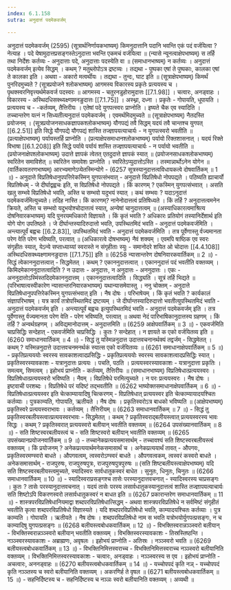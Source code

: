 ```yaml
---
index: 6.1.158
sutra: अनुदात्तं पदमेकवर्जम्

---
```

अनुदात्तं पदमेकवर्जम् (2595) (सूत्रार्थनिर्णायकभाष्यम्) किमनुदात्तानि पदानि भवन्ति एकं पदं वर्जयित्वा ? नेत्याह । पदे येषामुदात्तप्रसङ्गस्तेऽनुदात्ता भवन्ति एकमचं वर्जयित्वा ॥ (न्यासे न्यूनत्वाक्षेपभाष्यम्) स तर्हि तथा निर्देशः कर्तव्यः  -  अनुदात्ताः पदे, अनुदात्ताः पदस्येति वा ॥ (समाधानभाष्यम्) न कर्तव्यः । अनुदात्तं पदमेकवर्जम् इत्येव सिद्धम् । कथम् ? मतुब्लोपोऽत्र द्रष्टव्यः । तद्यथा  -  पुष्पका एषां ते पुष्पकाः, कालका एषां ते कालका इति । अथवा  -  अकारो मत्वर्थीयः । तद्यथा  -  तुन्दः, घाट इति ॥ (सूत्राक्षेपभाष्यम्) किमर्थं पुनरिदमुच्यते ? (सूत्रप्रयोजने श्लोकभाष्यम्) आगमस्य विकारस्य प्रकृतेः प्रत्ययस्य च । पृथक्स्वरनिवृत्त्यर्थमेकवर्ज पदस्वरः ॥ आगमस्य  -  चतुरनडुहोरामुदात्तः [[7.1.98]] । चत्वारः, अनड्वाहः । विकारस्य  -  अस्थिदधिसक्थ्यक्ष्णामनङुदात्तः [[7.1.75]] । अस्थ्ना, दध्ना । प्रकृतेः  -  गोपायति, धूपायति । प्रत्ययस्य च  -  -कर्तव्यम्, तैत्तिरीयः । एतेषां पदे युगपत्स्वरः प्राप्नोति । इष्यते चैक एव स्यादिति । तच्चान्तरेण यत्नं न सिध्यतीत्यनुदात्तं पदमेकवर्जम् । एवमर्थमिदमुच्यते ॥ (सूत्राक्षेपभाष्यम्) नैतदस्ति प्रयोजनम् । (सूत्रप्रयोजनसाधकज्ञापकश्लोकभाष्यम्) यौगपद्यं तवै सिद्धम् यदयं तवै चान्तश्च युगपत् [[6.2.51]] इति सिद्धे यौगपद्ये यौगपद्यं शास्ति तज्ज्ञापयत्याचार्यः  -  न युगपत्स्वरो भवतीति ॥ (प्रत्याक्षेपभाष्यम्) पर्यायस्तर्हि प्राप्नोति । (प्रत्याक्षेपसमाधानश्लोकभाष्यम्) पर्यायो रिक्तशासनात् । यदयं रिक्ते विभाषा [[6.1.208]] इति सिद्धे पर्याये पर्यायं शास्ति तज्ज्ञापयत्याचार्यः  -  न पर्यायो भवतीति ॥ (प्रयोजनाक्षेपश्लोकभाष्यम्) उदात्ते ज्ञापकं त्वेतत् एतदुदात्ते ज्ञापकं स्यात् ॥ (प्रयोजनसाधकश्लोकभाष्यम्) स्वरितेन समाविशेत् ॥ स्वरितेन समावेशः प्राप्नोति । स्वरितेऽप्युदात्तोऽस्ति । तस्मान्नार्थोऽनेन योगेन ॥ (वार्तिकावतरणभाष्यम्) आरभ्यमाणेऽप्येतस्मिन्योगे  -  (6257 सूत्रस्यानुदात्तत्वविधायकत्वे दोषवार्तिकम् ॥ 1 ॥) - अनुदात्ते विप्रतिषेधानुपपत्तिरेकस्मिन् युगपत्संभवात् - अनुदात्ते विप्रतिषेधो नोपपद्यते । पठिष्यति ह्याचार्यो विप्रतिषेधम्  -  जे दीर्घाद्वह्वचः इति, स विप्रतिषेधो नोपपद्यते । किं कारणम् ? एकस्मिन् युगपत्संभवात् । असति खलु सम्भवे विप्रतिषेधो भवति, अस्ति च सम्भवो यदुभयं स्यात् । कथं सम्भवः ? यदाऽनुदात्तं पदमेकवर्जमित्युच्यते। तदिह नास्ति। किं कारणम्? नानेनोदात्तत्वं प्रतिषिध्यते । किं तर्हि ? अनुदात्तत्वमनेन क्रियते, अस्ति च सम्भवो यदुभयोश्चोदात्तत्वं स्यात्, अन्येषां चानुदात्तत्वम् ॥ (अस्याधिकारत्वमाश्रित्य दोषनिवारकभाष्यम्) यदि पुनरयमधिकारो विज्ञायते । किं कृतं भवति ? अधिकारः प्रतियोगं तस्यानिर्देशार्थ इति योगे योग उपतिष्ठते । जे दीर्घान्तस्यादिरुदात्तो भवति, उपस्थितमिदं भवति  -  अनुदात्तं पदमेकवर्जमिति । अन्त्यात्पूर्वं बह्वचः [[6.2.83]], उपस्थितमिदं भवति  -  अनुदात्तं पदमेकवर्जमिति । तत्र पूर्वेणास्तु र्वज्यमानता परेण वेति परेण भविष्यति, परत्वात् ॥ (अधिकारत्वे दोषभाष्यम्) नैवं शक्यम् । एवमपि षाष्ठिक एव स्वरः संगृहीतः स्यात्, येऽन्ये सप्ताध्याय्यां स्वरास्ते न संगृहीताः स्युः  -  समानोदरे शयित ओ चोदात्तः [[4.4.108]] अस्थिदधिसक्थ्यक्ष्णामनङुदात्तः [[7.1.75]] इति ॥ (6258 न्यासान्तरेण दोषनिवारकवार्तिकम् ॥ 2 ॥) - सिद्धं त्वेकाननुदात्तत्वात् - सिद्धमेतत् । कथम् ? एकाननुदात्तत्वात् । एकाननुदात्तं पदं भवतीति वक्तव्यम् । किमिदमेकाननुदात्तत्वादिति ? न उदात्तः  -  अनुदात्तः, न अनुदात्तः  -  अननुदात्तः । एकः  -  अननुदात्तोऽस्मिंस्तदिदमेकाननुदात्तम् । एकाननुदात्तत्वादिति । सिद्ध्यति । सूत्रं तर्हि भिद्यते ॥ (परिभाषात्वस्वीकारेण न्यासान्तरनिवारकभाष्यम्) यथान्यासमेवास्तु । ननु चोक्तम्  -  अनुदात्ते विप्रतिषेधानुपपत्तिरेकस्मिन् युगपत्संभवात् इति । नैष दोषः । परिभाषेयम् । किं कृतं भवति ? कार्यकालं संज्ञापरिभाषम् । यत्र कार्यं तत्रोपस्थितमिदं द्रष्टव्यम् । जे दीर्घान्तस्यादिरुदात्तो भवतीत्युपस्थितमिदं भवति  -  अनुदात्तं पदमेकवर्जम् इति । अन्त्यात्पूर्वं बह्वचः इत्युपस्थितमिदं भवति  -  अनुदात्तं पदमेकवर्जम् इति । तत्र पूर्वेणास्तु र्वज्यमानता परेण वेति  -  परेण भविष्यति, परत्वात् ॥ अथवा नेदं पारिभाषिकानुदात्तस्य ग्रहणम् । किं तर्हि ? अन्वर्थग्रहणम् । अविद्यमानोदात्तम्  -  अनुदात्तमिति ॥ (6259 आक्षेपवार्तिकम् ॥ 3 ॥) - एकवर्जमिति चाप्रसिद्धिः सन्देहात् - एकवर्जमिति चाप्रसिद्धिः । कुतः ? सन्देहात् । न ज्ञायते क एको वर्जयितव्य इति ॥ (6260 समाधानवार्तिकम् ॥ 4 ॥) - सिद्धं तु यस्मिन्ननुदात्त उदात्तवचनानर्थक्यं तद्वर्जम् - सिद्धमेतत् । कथम् ? यस्मिन्ननुदात्ते उदात्तवचनमनर्थकं स्यात्स एको वर्जयितव्यः ॥ (6261 समाधानाक्षेपवार्तिकम् ॥ 5 ॥) - प्रकृतिप्रत्यययोः स्वरस्य सावकाशत्वादप्रसिद्धिः - प्रकृतिप्रत्यययोः स्वरस्य सावकाशत्वादप्रसिद्धिः स्यात् । प्रकृतिस्वरस्यावकाशः  -  यत्रानुदात्तः प्रत्ययः । पचति, पठति । प्रत्ययस्वरस्यावकाशः  -  यत्रानुदात्ता प्रकृतिः । समत्वम्, सिमत्वम् । इहोभयं प्राप्नोति  -  कर्तव्यम्, तैत्तिरीयः ॥ (समाधानभाष्यम्) विप्रतिषेधात्प्रत्ययस्वरः । विप्रतिषेधात्प्रत्ययस्वरो भविष्यति । नैवम् । विप्रतिषेधे परमित्युच्यते । न परः प्रत्ययस्वरः । नैष दोषः । इष्टवाची परशब्दः । विप्रतिषेधे परं यदिष्टं तद्भवतीति ॥ (6262 भाष्योक्तसमाधानाक्षेपवार्तिकम् ॥ 6 ॥) - विप्रतिषेधात्प्रत्ययस्वर इति चेत्काम्यायादिषु चित्करणम् - विप्रतिषेधात् प्रत्ययस्वर इति चेत्काम्यायादयश्चितः कर्तव्याः । पुत्रकाम्यति, गोपायति, ऋतीयते । नैष दोषः । प्रकृतिस्वरोऽत्र बाधको भविष्यति ॥ (आक्षेपभाष्यम्) प्रकृतिस्वरे प्रत्ययस्वराभावः । कर्तव्यम् । तैत्तिरीयम् ॥ (6263 समाधानवार्तिकम् ॥ 7 ॥) - सिद्धं तु प्रकृतिस्वरबलीयस्त्वात्प्रत्ययस्वरभावः - सिद्धमेतत् । कथम् ? प्रकृतिस्वराद्बलीयस्त्वात् प्रत्ययस्वरस्य भावः सिद्धः । कथम् ? प्रकृतिस्वरात् प्रत्ययस्वरो बलीयान् भवतीति वक्तव्यम् ॥ (6264 उपसंख्यानवार्तिकम् ॥ 8 ॥) - सति शिष्टस्वरबलीयस्त्वं च - सति शिष्टस्वरो बलीयान् भवतीति वक्तव्यम् ॥ (6265 उपसंख्यानप्रयोजनवार्तिकम् ॥ 9 ॥) - तच्चानेकप्रत्ययसमासार्थम् - तच्चावश्यं सति शिष्टस्वरबलीयस्त्वं वक्तव्यम् । किं प्रयोजनम् ? अनेकप्रत्ययार्थमनेकसमासार्थं च । अनेकप्रत्ययार्थं तावत्  -  औपगवः, प्रकृतिस्वरमण्स्वरो बाधते । औपगवत्वम्, त्वस्वरोऽण्स्वरं बाधते । औपगवत्वकम्, त्वस्वरं कस्वरो बाधते । अनेकसमासार्थम्  -  राजपुरुषः, राजपुरुषपुत्रः, राजपुरुषपुत्रपुरुषः ॥ (सति शिष्टबलीयस्त्वाक्षेपभाष्यम्) यदि सति शिष्टस्वरबलीयस्त्वमुच्यते, स्यादिस्वरः सार्वधातुकस्वरं बाधेत । सुनुतः, धिनुतः, चिनुतः ॥ (6266 समाधानवार्तिकम् ॥ 10 ॥) - स्यादिस्वराप्रसङ्गश्च तासेः परस्यानुदात्तवचनात् - स्यादिस्वरस्य चाप्रसङ्गः । कुतः ? तासेः परस्यानुदात्तवचनात् । यदयं तासेः परस्य लसार्वधातुकस्यानुदात्तत्वं शास्ति तज्ज्ञापयत्याचार्यः सति शिष्टोऽपि विकरणस्वरो लसार्वधातुकस्वरं न बाधत इति ॥ (6267 प्रकारान्तरेण समाधानवार्तिकम् ॥ 11 ॥) - शास्त्रपरविप्रतिषेधानियमाद्वा शब्दपरविप्रतिषेधात्सिद्धम् - अथवा शास्त्रपरविप्रतिषेधे न सर्वमिष्टं संगृहीतं भवतीति कृत्वा शब्दपरविप्रतिषेधो विज्ञास्यते । यदि शब्दपरविप्रतिषेधो भवति, काम्यादयश्चितः कर्तव्याः । पुत्र काम्यति । गोपायति । ऋतीयते । नैष दोषः । शब्दपरविप्रतिषेधो नाम स भवति यत्रोभयोर्युगपत्प्रसङ्गः, न च काम्यादिषु युगपत्प्रसङ्गः ॥ (6268 बलीयस्त्वबोधकवार्तिकम् ॥ 12 ॥) - विभक्तिस्वरान्नञ्ञ्स्वरो बलीयान् - विभक्तिस्वरान्नञ्ञ्स्वरो बलीयान् भवतीति वक्तव्यम् । विभक्तिस्वरस्यावकाशः  -  तिस्रस्तिष्ठन्ति । नञ्ञ्स्वरस्यावकाशः  -  अब्राह्मणः, अवृषलः । इहोभयं प्राप्नोति  -  अतिस्रः । नञ्ञ्स्वरो भवति ॥ (6269 बलीयस्त्वबोधकवार्तिकम् ॥ 13 ॥) - विभक्तिनिमित्तस्वराच्च - विभक्तिनिमित्तस्वराच्च नञ्ञ्स्वरो बलीयानिति वक्तव्यम् । विभक्तिनिमित्तस्वरस्यावकाशः  -  चत्वारः, अनड्वाहः । नञ्ञ्स्वरस्य स एव । इहोभयं प्राप्नोति  -  अचत्वारः, अननड्वाहः ॥ (6270 बलीयस्त्वबोधकवार्तिकम् ॥ 14 ॥) - यच्चोपपदं कृति नञ् - यच्चोपपदं कृति नञ्ञ्तस्य च स्वरो बलीयानिति वक्तव्यम् । अकरणिर्ह ते वृषल ॥ (6271 बलीयस्त्वबोधकवार्तिकम् ॥ 15 ॥) - सहनिर्दिष्टस्य च - सहनिर्दिष्टस्य च नञ्ञः स्वरो बलीयानिति वक्तव्यम् । अव्यथी ॥